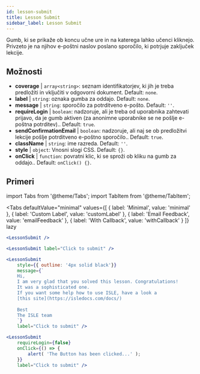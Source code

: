 ```yaml
---
id: lesson-submit 
title: Lesson Submit
sidebar_label: Lesson Submit
---
```


Gumb, ki se prikaže ob koncu učne ure in na katerega lahko učenci kliknejo. Privzeto je na njihov e-poštni naslov poslano sporočilo, ki potrjuje zaključek lekcije.

## Možnosti

* __coverage__ | `array<string>`: seznam identifikatorjev, ki jih je treba predložiti in vključiti v odgovorni dokument. Default: `none`.
* __label__ | `string`: oznaka gumba za oddajo. Default: `none`.
* __message__ | `string`: sporočilo za potrditveno e-pošto. Default: `''`.
* __requireLogin__ | `boolean`: nadzoruje, ali je treba od uporabnika zahtevati prijavo, da je gumb aktiven (za anonimne uporabnike se ne pošlje e-poštna potrditev).. Default: `true`.
* __sendConfirmationEmail__ | `boolean`: nadzoruje, ali naj se ob predložitvi lekcije pošlje potrditveno e-poštno sporočilo.. Default: `true`.
* __className__ | `string`: ime razreda. Default: `''`.
* __style__ | `object`: Vnosni slogi CSS. Default: `{}`.
* __onClick__ | `function`: povratni klic, ki se sproži ob kliku na gumb za oddajo.. Default: `onClick() {}`.


## Primeri

import Tabs from '@theme/Tabs';
import TabItem from '@theme/TabItem';

<Tabs
    defaultValue="minimal"
    values={[
        { label: 'Minimal', value: 'minimal' },
        { label: 'Custom Label', value: 'customLabel' },
        { label: 'Email Feedback', value: 'emailFeedback' },
        { label: 'With Callback', value: 'withCallback' }
    ]}
    lazy
>
<TabItem value="minimal">

```jsx live
<LessonSubmit />
```

</TabItem>

<TabItem value="customLabel">

```jsx live
<LessonSubmit label="Click to submit" />
```

</TabItem>

<TabItem value="withEmail">

```jsx live
<LessonSubmit 
    style={{ outline: '4px solid black'}}
    message={`
    Hi,
    I am very glad that you solved this lesson. Congratulations! 
    It was a sophisticated one.
    If you want some help how to use ISLE, have a look a 
    [this site](https://isledocs.com/docs/)
    
    Best
    The ISLE team
    `}
    label="Click to submit" />
```
</TabItem>

<TabItem value="withCallback">

```jsx live
<LessonSubmit 
    requireLogin={false}
    onClick={() => {
        alert( 'The Button has been clicked...' );
    }}
    label="Click to submit" />
```
</TabItem>

</Tabs>
